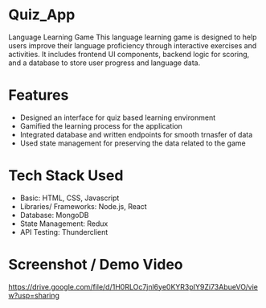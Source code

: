 # Quiz_App
Language Learning Game This language learning game is designed to help users improve their language proficiency through interactive exercises and activities. It includes frontend UI components, backend logic for scoring, and a database to store user progress and language data.

# Features
- Designed an interface for quiz based learning environment
- Gamified the learning process for the application
- Integrated database and written endpoints for smooth trnasfer of data
- Used state management for preserving the data related to the game

# Tech Stack Used

- Basic: HTML, CSS, Javascript
- Libraries/ Frameworks: Node.js, React
- Database: MongoDB
- State Management: Redux
- API Testing: Thunderclient

# Screenshot / Demo Video

https://drive.google.com/file/d/1H0RLOc7jnl6ye0KYR3pIY9Zi73AbueVO/view?usp=sharing

